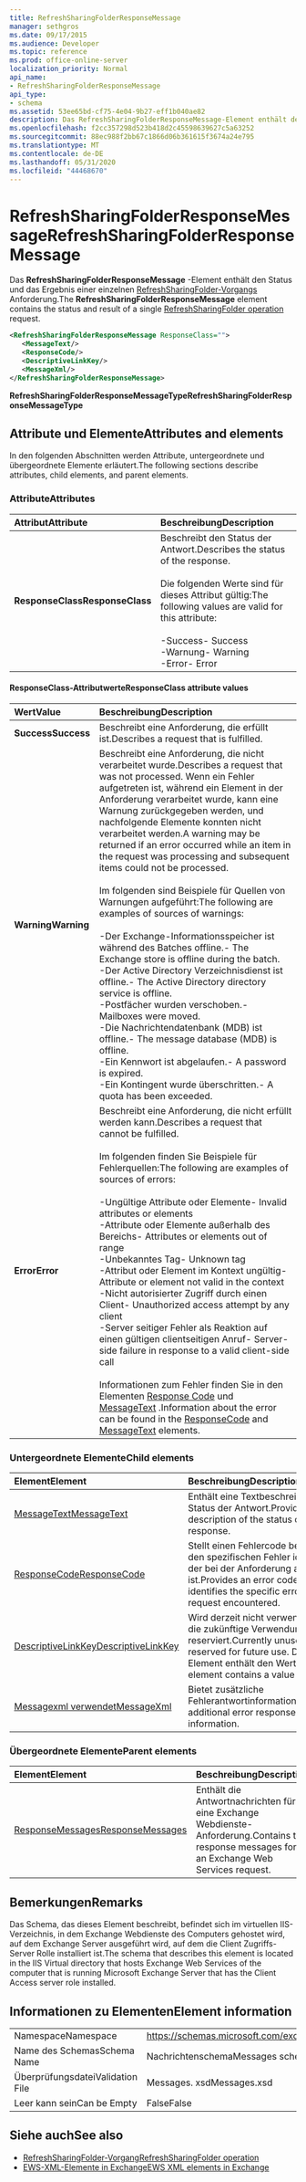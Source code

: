 ```yaml
---
title: RefreshSharingFolderResponseMessage
manager: sethgros
ms.date: 09/17/2015
ms.audience: Developer
ms.topic: reference
ms.prod: office-online-server
localization_priority: Normal
api_name:
- RefreshSharingFolderResponseMessage
api_type:
- schema
ms.assetid: 53ee65bd-cf75-4e04-9b27-eff1b040ae82
description: Das RefreshSharingFolderResponseMessage-Element enthält den Status und das Ergebnis einer einzelnen RefreshSharingFolder-Vorgangsanforderung.
ms.openlocfilehash: f2cc357298d523b418d2c45598639627c5a63252
ms.sourcegitcommit: 88ec988f2bb67c1866d06b361615f3674a24e795
ms.translationtype: MT
ms.contentlocale: de-DE
ms.lasthandoff: 05/31/2020
ms.locfileid: "44468670"
---
```

# <a name="refreshsharingfolderresponsemessage"></a><span data-ttu-id="ac226-103">RefreshSharingFolderResponseMessage</span><span class="sxs-lookup"><span data-stu-id="ac226-103">RefreshSharingFolderResponseMessage</span></span>

<span data-ttu-id="ac226-104">Das **RefreshSharingFolderResponseMessage** -Element enthält den Status und das Ergebnis einer einzelnen [RefreshSharingFolder-Vorgangs](refreshsharingfolder-operation.md) Anforderung.</span><span class="sxs-lookup"><span data-stu-id="ac226-104">The **RefreshSharingFolderResponseMessage** element contains the status and result of a single [RefreshSharingFolder operation](refreshsharingfolder-operation.md) request.</span></span> 
  
```xml
<RefreshSharingFolderResponseMessage ResponseClass="">
   <MessageText/>
   <ResponseCode/>
   <DescriptiveLinkKey/>
   <MessageXml/>
</RefreshSharingFolderResponseMessage>
```

 <span data-ttu-id="ac226-105">**RefreshSharingFolderResponseMessageType**</span><span class="sxs-lookup"><span data-stu-id="ac226-105">**RefreshSharingFolderResponseMessageType**</span></span>
## <a name="attributes-and-elements"></a><span data-ttu-id="ac226-106">Attribute und Elemente</span><span class="sxs-lookup"><span data-stu-id="ac226-106">Attributes and elements</span></span>

<span data-ttu-id="ac226-107">In den folgenden Abschnitten werden Attribute, untergeordnete und übergeordnete Elemente erläutert.</span><span class="sxs-lookup"><span data-stu-id="ac226-107">The following sections describe attributes, child elements, and parent elements.</span></span>
  
### <a name="attributes"></a><span data-ttu-id="ac226-108">Attribute</span><span class="sxs-lookup"><span data-stu-id="ac226-108">Attributes</span></span>

|<span data-ttu-id="ac226-109">**Attribut**</span><span class="sxs-lookup"><span data-stu-id="ac226-109">**Attribute**</span></span>|<span data-ttu-id="ac226-110">**Beschreibung**</span><span class="sxs-lookup"><span data-stu-id="ac226-110">**Description**</span></span>|
|:-----|:-----|
|<span data-ttu-id="ac226-111">**ResponseClass**</span><span class="sxs-lookup"><span data-stu-id="ac226-111">**ResponseClass**</span></span> <br/> | <span data-ttu-id="ac226-112">Beschreibt den Status der Antwort.</span><span class="sxs-lookup"><span data-stu-id="ac226-112">Describes the status of the response.</span></span> <br/><br/><span data-ttu-id="ac226-113">Die folgenden Werte sind für dieses Attribut gültig:</span><span class="sxs-lookup"><span data-stu-id="ac226-113">The following values are valid for this attribute:</span></span>  <br/><br/><span data-ttu-id="ac226-114">-Success</span><span class="sxs-lookup"><span data-stu-id="ac226-114">-  Success</span></span>  <br/><span data-ttu-id="ac226-115">-Warnung</span><span class="sxs-lookup"><span data-stu-id="ac226-115">-  Warning</span></span>  <br/><span data-ttu-id="ac226-116">-Error</span><span class="sxs-lookup"><span data-stu-id="ac226-116">-  Error</span></span>  <br/> |
   
#### <a name="responseclass-attribute-values"></a><span data-ttu-id="ac226-117">ResponseClass-Attributwerte</span><span class="sxs-lookup"><span data-stu-id="ac226-117">ResponseClass attribute values</span></span>

|<span data-ttu-id="ac226-118">**Wert**</span><span class="sxs-lookup"><span data-stu-id="ac226-118">**Value**</span></span>|<span data-ttu-id="ac226-119">**Beschreibung**</span><span class="sxs-lookup"><span data-stu-id="ac226-119">**Description**</span></span>|
|:-----|:-----|
|<span data-ttu-id="ac226-120">**Success**</span><span class="sxs-lookup"><span data-stu-id="ac226-120">**Success**</span></span> <br/> |<span data-ttu-id="ac226-121">Beschreibt eine Anforderung, die erfüllt ist.</span><span class="sxs-lookup"><span data-stu-id="ac226-121">Describes a request that is fulfilled.</span></span>  <br/> |
|<span data-ttu-id="ac226-122">**Warning**</span><span class="sxs-lookup"><span data-stu-id="ac226-122">**Warning**</span></span> <br/> | <span data-ttu-id="ac226-123">Beschreibt eine Anforderung, die nicht verarbeitet wurde.</span><span class="sxs-lookup"><span data-stu-id="ac226-123">Describes a request that was not processed.</span></span> <span data-ttu-id="ac226-124">Wenn ein Fehler aufgetreten ist, während ein Element in der Anforderung verarbeitet wurde, kann eine Warnung zurückgegeben werden, und nachfolgende Elemente konnten nicht verarbeitet werden.</span><span class="sxs-lookup"><span data-stu-id="ac226-124">A warning may be returned if an error occurred while an item in the request was processing and subsequent items could not be processed.</span></span> <br/><br/><span data-ttu-id="ac226-125">Im folgenden sind Beispiele für Quellen von Warnungen aufgeführt:</span><span class="sxs-lookup"><span data-stu-id="ac226-125">The following are examples of sources of warnings:</span></span> <br/> <br/><span data-ttu-id="ac226-126">-Der Exchange-Informationsspeicher ist während des Batches offline.</span><span class="sxs-lookup"><span data-stu-id="ac226-126">-  The Exchange store is offline during the batch.</span></span>  <br/><span data-ttu-id="ac226-127">-Der Active Directory Verzeichnisdienst ist offline.</span><span class="sxs-lookup"><span data-stu-id="ac226-127">-  The Active Directory directory service is offline.</span></span>  <br/><span data-ttu-id="ac226-128">-Postfächer wurden verschoben.</span><span class="sxs-lookup"><span data-stu-id="ac226-128">-  Mailboxes were moved.</span></span>  <br/><span data-ttu-id="ac226-129">-Die Nachrichtendatenbank (MDB) ist offline.</span><span class="sxs-lookup"><span data-stu-id="ac226-129">-  The message database (MDB) is offline.</span></span>  <br/><span data-ttu-id="ac226-130">-Ein Kennwort ist abgelaufen.</span><span class="sxs-lookup"><span data-stu-id="ac226-130">-  A password is expired.</span></span>  <br/><span data-ttu-id="ac226-131">-Ein Kontingent wurde überschritten.</span><span class="sxs-lookup"><span data-stu-id="ac226-131">-  A quota has been exceeded.</span></span>  <br/> |
|<span data-ttu-id="ac226-132">**Error**</span><span class="sxs-lookup"><span data-stu-id="ac226-132">**Error**</span></span> <br/> | <span data-ttu-id="ac226-133">Beschreibt eine Anforderung, die nicht erfüllt werden kann.</span><span class="sxs-lookup"><span data-stu-id="ac226-133">Describes a request that cannot be fulfilled.</span></span> <br/><br/><span data-ttu-id="ac226-134">Im folgenden finden Sie Beispiele für Fehlerquellen:</span><span class="sxs-lookup"><span data-stu-id="ac226-134">The following are examples of sources of errors:</span></span>  <br/><br/><span data-ttu-id="ac226-135">-Ungültige Attribute oder Elemente</span><span class="sxs-lookup"><span data-stu-id="ac226-135">-  Invalid attributes or elements</span></span>  <br/><span data-ttu-id="ac226-136">-Attribute oder Elemente außerhalb des Bereichs</span><span class="sxs-lookup"><span data-stu-id="ac226-136">-  Attributes or elements out of range</span></span>  <br/><span data-ttu-id="ac226-137">-Unbekanntes Tag</span><span class="sxs-lookup"><span data-stu-id="ac226-137">-  Unknown tag</span></span>  <br/><span data-ttu-id="ac226-138">-Attribut oder Element im Kontext ungültig</span><span class="sxs-lookup"><span data-stu-id="ac226-138">-  Attribute or element not valid in the context</span></span>  <br/><span data-ttu-id="ac226-139">-Nicht autorisierter Zugriff durch einen Client</span><span class="sxs-lookup"><span data-stu-id="ac226-139">-  Unauthorized access attempt by any client</span></span>  <br/><span data-ttu-id="ac226-140">-Server seitiger Fehler als Reaktion auf einen gültigen clientseitigen Anruf</span><span class="sxs-lookup"><span data-stu-id="ac226-140">-  Server-side failure in response to a valid client-side call</span></span>  <br/><br/>  <span data-ttu-id="ac226-141">Informationen zum Fehler finden Sie in den Elementen [Response Code](responsecode.md) und [MessageText](messagetext.md) .</span><span class="sxs-lookup"><span data-stu-id="ac226-141">Information about the error can be found in the [ResponseCode](responsecode.md) and [MessageText](messagetext.md) elements.</span></span>  <br/> |
   
### <a name="child-elements"></a><span data-ttu-id="ac226-142">Untergeordnete Elemente</span><span class="sxs-lookup"><span data-stu-id="ac226-142">Child elements</span></span>

|<span data-ttu-id="ac226-143">**Element**</span><span class="sxs-lookup"><span data-stu-id="ac226-143">**Element**</span></span>|<span data-ttu-id="ac226-144">**Beschreibung**</span><span class="sxs-lookup"><span data-stu-id="ac226-144">**Description**</span></span>|
|:-----|:-----|
|[<span data-ttu-id="ac226-145">MessageText</span><span class="sxs-lookup"><span data-stu-id="ac226-145">MessageText</span></span>](messagetext.md) <br/> |<span data-ttu-id="ac226-146">Enthält eine Textbeschreibung des Status der Antwort.</span><span class="sxs-lookup"><span data-stu-id="ac226-146">Provides a text description of the status of the response.</span></span>  <br/> |
|[<span data-ttu-id="ac226-147">ResponseCode</span><span class="sxs-lookup"><span data-stu-id="ac226-147">ResponseCode</span></span>](responsecode.md) <br/> |<span data-ttu-id="ac226-148">Stellt einen Fehlercode bereit, der den spezifischen Fehler identifiziert, der bei der Anforderung aufgetreten ist.</span><span class="sxs-lookup"><span data-stu-id="ac226-148">Provides an error code that identifies the specific error that the request encountered.</span></span>  <br/> |
|[<span data-ttu-id="ac226-149">DescriptiveLinkKey</span><span class="sxs-lookup"><span data-stu-id="ac226-149">DescriptiveLinkKey</span></span>](descriptivelinkkey.md) <br/> |<span data-ttu-id="ac226-150">Wird derzeit nicht verwendet und für die zukünftige Verwendung reserviert.</span><span class="sxs-lookup"><span data-stu-id="ac226-150">Currently unused and reserved for future use.</span></span> <span data-ttu-id="ac226-151">Dieses Element enthält den Wert 0.</span><span class="sxs-lookup"><span data-stu-id="ac226-151">This element contains a value of 0.</span></span>  <br/> |
|[<span data-ttu-id="ac226-152">Messagexml verwendet</span><span class="sxs-lookup"><span data-stu-id="ac226-152">MessageXml</span></span>](messagexml.md) <br/> |<span data-ttu-id="ac226-153">Bietet zusätzliche Fehlerantwortinformationen.</span><span class="sxs-lookup"><span data-stu-id="ac226-153">Provides additional error response information.</span></span>  <br/> |
   
### <a name="parent-elements"></a><span data-ttu-id="ac226-154">Übergeordnete Elemente</span><span class="sxs-lookup"><span data-stu-id="ac226-154">Parent elements</span></span>

|<span data-ttu-id="ac226-155">**Element**</span><span class="sxs-lookup"><span data-stu-id="ac226-155">**Element**</span></span>|<span data-ttu-id="ac226-156">**Beschreibung**</span><span class="sxs-lookup"><span data-stu-id="ac226-156">**Description**</span></span>|
|:-----|:-----|
|[<span data-ttu-id="ac226-157">ResponseMessages</span><span class="sxs-lookup"><span data-stu-id="ac226-157">ResponseMessages</span></span>](responsemessages.md) <br/> |<span data-ttu-id="ac226-158">Enthält die Antwortnachrichten für eine Exchange Webdienste-Anforderung.</span><span class="sxs-lookup"><span data-stu-id="ac226-158">Contains the response messages for an Exchange Web Services request.</span></span>  <br/> |
   
## <a name="remarks"></a><span data-ttu-id="ac226-159">Bemerkungen</span><span class="sxs-lookup"><span data-stu-id="ac226-159">Remarks</span></span>

<span data-ttu-id="ac226-160">Das Schema, das dieses Element beschreibt, befindet sich im virtuellen IIS-Verzeichnis, in dem Exchange Webdienste des Computers gehostet wird, auf dem Exchange Server ausgeführt wird, auf dem die Client Zugriffs-Server Rolle installiert ist.</span><span class="sxs-lookup"><span data-stu-id="ac226-160">The schema that describes this element is located in the IIS Virtual directory that hosts Exchange Web Services of the computer that is running Microsoft Exchange Server that has the Client Access server role installed.</span></span>
  
## <a name="element-information"></a><span data-ttu-id="ac226-161">Informationen zu Elementen</span><span class="sxs-lookup"><span data-stu-id="ac226-161">Element information</span></span>

|||
|:-----|:-----|
|<span data-ttu-id="ac226-162">Namespace</span><span class="sxs-lookup"><span data-stu-id="ac226-162">Namespace</span></span>  <br/> |https://schemas.microsoft.com/exchange/services/2006/messages  <br/> |
|<span data-ttu-id="ac226-163">Name des Schemas</span><span class="sxs-lookup"><span data-stu-id="ac226-163">Schema Name</span></span>  <br/> |<span data-ttu-id="ac226-164">Nachrichtenschema</span><span class="sxs-lookup"><span data-stu-id="ac226-164">Messages schema</span></span>  <br/> |
|<span data-ttu-id="ac226-165">Überprüfungsdatei</span><span class="sxs-lookup"><span data-stu-id="ac226-165">Validation File</span></span>  <br/> |<span data-ttu-id="ac226-166">Messages. xsd</span><span class="sxs-lookup"><span data-stu-id="ac226-166">Messages.xsd</span></span>  <br/> |
|<span data-ttu-id="ac226-167">Leer kann sein</span><span class="sxs-lookup"><span data-stu-id="ac226-167">Can be Empty</span></span>  <br/> |<span data-ttu-id="ac226-168">False</span><span class="sxs-lookup"><span data-stu-id="ac226-168">False</span></span>  <br/> |
   
## <a name="see-also"></a><span data-ttu-id="ac226-169">Siehe auch</span><span class="sxs-lookup"><span data-stu-id="ac226-169">See also</span></span>

- [<span data-ttu-id="ac226-170">RefreshSharingFolder-Vorgang</span><span class="sxs-lookup"><span data-stu-id="ac226-170">RefreshSharingFolder operation</span></span>](refreshsharingfolder-operation.md)
- [<span data-ttu-id="ac226-171">EWS-XML-Elemente in Exchange</span><span class="sxs-lookup"><span data-stu-id="ac226-171">EWS XML elements in Exchange</span></span>](ews-xml-elements-in-exchange.md)

